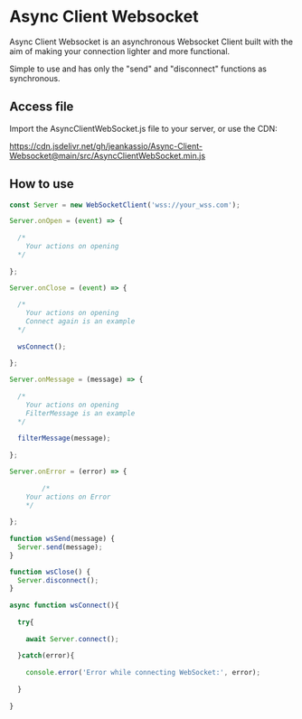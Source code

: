 # Async Client Websocket
Async Client Websocket is an asynchronous Websocket Client built with the aim of making your connection lighter and more functional.

Simple to use and has only the "send" and "disconnect" functions as synchronous.

## Access file

Import the AsyncClientWebSocket.js file to your server, or use the CDN:

https://cdn.jsdelivr.net/gh/jeankassio/Async-Client-Websocket@main/src/AsyncClientWebSocket.min.js

## How to use

```javascript
const Server = new WebSocketClient('wss://your_wss.com');

Server.onOpen = (event) => {
		
  /*
    Your actions on opening
  */
		
};

Server.onClose = (event) => {
		
  /*
    Your actions on opening
    Connect again is an example
  */
    
  wsConnect();
		
};

Server.onMessage = (message) => {
		
  /*
    Your actions on opening
    FilterMessage is an example
  */
  
  filterMessage(message);
		
};

Server.onError = (error) => {
		
		/*
    Your actions on Error
    */
		
};
	
function wsSend(message) {
  Server.send(message);
}

function wsClose() {
  Server.disconnect();
}
	
async function wsConnect(){
	 
  try{
    
    await Server.connect();
		
  }catch(error){
		
    console.error('Error while connecting WebSocket:', error);
		
  }
		
}
```
